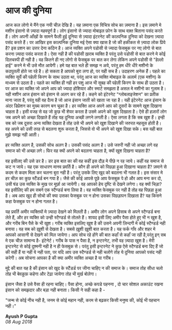 # आज की दुनिया

आज कल लोगो मे मैंने एक नयी चीज़ देखि है। यह ज़माना एक विचित्र सोच का ज़माना है। इस ज़माने मे मशीन इंसानो से ज़्यादा महवपूर्ण है। लोग इंसानो से ज्यादा मोबाइल फ़ोन के साथ वक़्त बिताना पसंद करते हैं। लोग अपनी आँखों के सामने फैली हुई दूनिया से ज़्यादा इंटरनेट की काल्पनिक दुनिया को देखना ज़्यादा पसंद करते हैं।
पर आखिर इस काल्पनिक दुनिया मई ऐसा क्या खास है जो की हकीकत से ज़्यादा लोक प्रिये है? इस प्रशन का उत्तर देना कठिन है। 
आज व्यक्ति अपने पडोसी से ज्यादा फेसबुक पर नए लोगो से बात करना ज़्यादा पसंद करता है। ऐसा नही है की पडोसी ख़राब व्यक्ति है परंतु उसे पडोसी से बात करने मे कोई दिलचस्पी ही नही है। वह कितने ही नए लोगो से फेसबुक पर बात कर लेगा लेकिन अपने पडोसी से "हेल्लो हाई" करने मे भी उसे मौत आयेगी।
हमे यह बात भले ही समझ न अये, परंतु हम धीरे धीरे मशीनो के कठपुतली होते जा रहे है। हो सकता है आपको बुरा लगा हो, पर यही सच है। उदाहरण अनेक हैं। पहले का व्यक्ति सूर्ये की पहेली किरण के साथ उठता था, परंतु आज का व्यक्ति मोबाइल के अलार्म (एक मशीन) के माध्यम से उठता है। पहले का व्यक्ति ही नही हर पशु आज भी सुबह की पहेली किरण के साथ ही उठता है। पर आज का व्यक्ति जो अपने आप को ज्यादा होशियार और स्मार्ट समझता है असल मे मशीनो का गुलाम है।
यही मशीन आज इंसान को इंसान से अलग कर रहे हैं। कहने को इंटेरनेट "ग्लोबलाइजेशन" का प्रतीक माना जाता है, परंतु वही वह दैत्य है जो आज इंसान जाती को खाता जा रहा है।
यही इंटेरनेट आज इंसान के अंदर डिप्रेशन का मुख्य कारण बन चूका है। हर व्यक्ति आज अपने आप को दूसरों के सामने खुश दिखाना चाहता है। इसी वजह से वह जो कुछ भी शेयर करता है उसमे अपने को खुश दिखाता है। ऐसे ही हज़ारों लोग जब अपने को अच्छा दिखाते हैं तोह यह दुनिया अच्छी लगने लगती है। ऐसा लगता है कि सब खुश हैं। इन्ही सब को जब दूसरा अन्य व्यक्ति देखता है तोह उसे भी अपने को खुश दिखाने की जरुरत महसूस होती है। वह अपने को उसी तरह से बदलना शुरू करता है, जिससे वो भी अपने को खुश दिखा सके। बस यही बात मुझे समझ नही आती।

हर व्यक्ति अलग है, उसकी सोच अलग है। उसकी पसंद अलग है। उसे जरुरी नही जो अच्छा लगे वह समाज को भी अच्छा लगे। फिर वह क्यों अपने को बदलना चाहता है, क्यों खुश दिखना चाहता है?

वह इसीलए की उसे डर है। डर इस बात का की वह कहीं इस दौड़ मे पीछे न रह जाये। कहीं वह समाज से कट न जाये। यह एक साधारण मानव प्रवर्ति है। कौन ही अपने को पिछड़ा हुआ दिखाना चाहता है? ज़माने से कदम से कदम मिला कर चलना बुरा नही है। परंतु उसके लिए खुद को बदलना भी गलत है।
इस संसार मे हर चीज़ का कुछ स्टैंडर्ड बन गया है। जैसे की कोई आपसे पूछे आप फेसबुक पे हो और आप मना कर दो, उसी षंड उस व्यक्ति के मुख पर मूर्छा आ जायेगी। वह आपको हेय दृष्टि से देखने लगेगा।
वह क्यों चिड़ा? वह इसीलिए की हम सबने एक स्टैण्डर्ड बना लिया है। वह व्यक्ति फेसबुक पर नही है तोह वह पिछड़ा हुआ है। अब आप खुद ही सोचो की क्या उसका फेसबुक पर न होना उसका पिछड़ापन दिखाता है? यह किसने कहा फेसबुक पर न होना गलत है।

यह प्रवर्ति अमीर व्यक्तियों मे ज़्यादा देखने को मिलती है। अमीर लोग अपने हिसाब से अपने स्टैण्डर्ड बना लेते हैं, और हर व्यक्ति को उन्ही स्टैण्डर्ड से तोलते हैं। शायद इसी लिए अमीर पैसा होते हुए भी न खुश है, और गरीब बिन पैसे के भी खुश। गरीब व्यक्ति इसलिए खुश है की उसने अपनी ज़िन्दगी मे कोई स्टैण्डर्ड नही बनाया। वह सब को ख़ुशी से देखता है। सबसे ख़ुशी ख़ुशी बात करता है। यह फर्क गाँव और शहर मे आपको आसानी से देखने को मिल जायेगा।
आप सोच रहे होंगे की बात कहाँ से कहाँ जा रही है,परंतु इन् सब मे एक चीज़ सामान्य है- इंटेनेर्ट। गरीब के पास न पैसा है, न इन्टरनेट, तभी वह ज़्यादा खुश है। 
मेरी इन्टरनेट से कोई दुश्मनी नही है न ही फेसबुक से। परंतु इसी इन्टरनेट ने कुछ ऐसे स्टैण्डर्ड बना दिए हैं जो की सही हैं या नही ये नही पता, पर यदि आप उस स्टैण्डर्ड से नही चलोगे तोह ये दुनिया आपको पसंद नही करेगी। अब सोचना आपका है की क्या अमीर व्यक्ति अच्छा है या गरीब। 

मुद्दे की बात यह है की इंसान को खुद के स्टैंडर्ड पर जीना चाहिए न की समाज के। समाज तोह सीधा चलो तोह भी बेवक़ूफ़ कहेगा और टेढ़ा जायेगा तोह भी मुर्ख बोलेगा। 

इंसान जैसा है उसे वैसा ही रहना चाहिए। पैसा होना, अच्छे कपडे पहनना , दो चार सोशल अकाउंट रखना इंसान को समझदार और बड़ा नही बनाता। किसी ने सही कहा है -

"जन्म से कोई नीच नही है, जनम से कोई महान नही, करम से बढ़कर किसी मनुष्य की, कोई भी पहचान नही।"

**Ayush P Gupta**  
_08 Aug 2018_